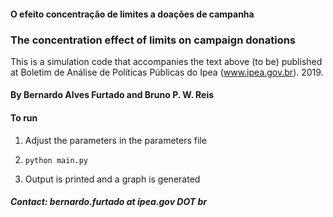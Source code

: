 #### O efeito concentração de limites a doações de campanha

### The concentration effect of limits on campaign donations

This is a simulation code that accompanies the text above (to be) published at Boletim de Análise de Políticas Públicas do Ipea (www.ipea.gov.br). 2019. 

#### By Bernardo Alves Furtado and Bruno P. W. Reis 

#### To run

1. Adjust the parameters in the parameters file

2. `python main.py` 

3. Output is printed and a graph is generated

##### Contact: bernardo.furtado at ipea.gov DOT br